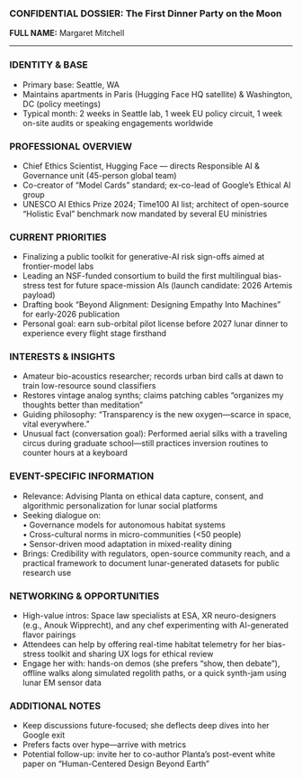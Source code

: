 ### CONFIDENTIAL DOSSIER: The First Dinner Party on the Moon

**FULL NAME:** Margaret Mitchell

---
### IDENTITY & BASE
- Primary base: Seattle, WA  
- Maintains apartments in Paris (Hugging Face HQ satellite) & Washington, DC (policy meetings)  
- Typical month: 2 weeks in Seattle lab, 1 week EU policy circuit, 1 week on-site audits or speaking engagements worldwide  

### PROFESSIONAL OVERVIEW
- Chief Ethics Scientist, Hugging Face — directs Responsible AI & Governance unit (45-person global team)  
- Co-creator of “Model Cards” standard; ex-co-lead of Google’s Ethical AI group  
- UNESCO AI Ethics Prize 2024; Time100 AI list; architect of open-source “Holistic Eval” benchmark now mandated by several EU ministries  

### CURRENT PRIORITIES
- Finalizing a public toolkit for generative-AI risk sign-offs aimed at frontier-model labs  
- Leading an NSF-funded consortium to build the first multilingual bias-stress test for future space-mission AIs (launch candidate: 2026 Artemis payload)  
- Drafting book “Beyond Alignment: Designing Empathy Into Machines” for early-2026 publication  
- Personal goal: earn sub-orbital pilot license before 2027 lunar dinner to experience every flight stage firsthand  

### INTERESTS & INSIGHTS
- Amateur bio-acoustics researcher; records urban bird calls at dawn to train low-resource sound classifiers  
- Restores vintage analog synths; claims patching cables “organizes my thoughts better than meditation”  
- Guiding philosophy: “Transparency is the new oxygen—scarce in space, vital everywhere.”  
- Unusual fact (conversation goal): Performed aerial silks with a traveling circus during graduate school—still practices inversion routines to counter hours at a keyboard  

### EVENT-SPECIFIC INFORMATION
- Relevance: Advising Planta on ethical data capture, consent, and algorithmic personalization for lunar social platforms  
- Seeking dialogue on:  
  • Governance models for autonomous habitat systems  
  • Cross-cultural norms in micro-communities (<50 people)  
  • Sensor-driven mood adaptation in mixed-reality dining  
- Brings: Credibility with regulators, open-source community reach, and a practical framework to document lunar-generated datasets for public research use  

### NETWORKING & OPPORTUNITIES
- High-value intros: Space law specialists at ESA, XR neuro-designers (e.g., Anouk Wipprecht), and any chef experimenting with AI-generated flavor pairings  
- Attendees can help by offering real-time habitat telemetry for her bias-stress toolkit and sharing UX logs for ethical review  
- Engage her with: hands-on demos (she prefers “show, then debate”), offline walks along simulated regolith paths, or a quick synth-jam using lunar EM sensor data  

### ADDITIONAL NOTES
- Keep discussions future-focused; she deflects deep dives into her Google exit  
- Prefers facts over hype—arrive with metrics  
- Potential follow-up: invite her to co-author Planta’s post-event white paper on “Human-Centered Design Beyond Earth”  
